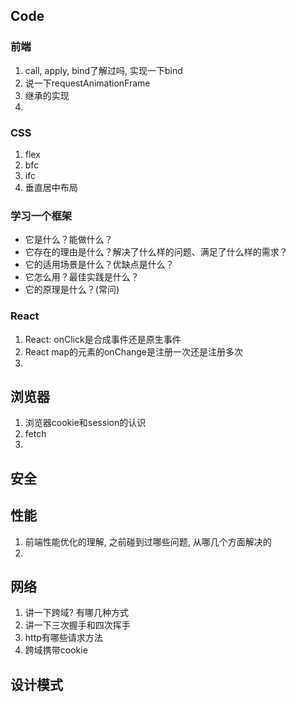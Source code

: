 ## Code

### 前端

1. call, apply, bind了解过吗, 实现一下bind
2. 说一下requestAnimationFrame
3. 继承的实现
4. 

### CSS

1. flex
2. bfc
3. ifc
4. 垂直居中布局



### 学习一个框架

- 它是什么？能做什么？
- 它存在的理由是什么？解决了什么样的问题、满足了什么样的需求？
- 它的适用场景是什么？优缺点是什么？
- 它怎么用？最佳实践是什么？
- 它的原理是什么？(常问)

### React

1. React: onClick是合成事件还是原生事件
2. React map的元素的onChange是注册一次还是注册多次
3. 





## 浏览器

1. 浏览器cookie和session的认识
2. fetch
3. 

## 安全



## 性能

1. 前端性能优化的理解, 之前碰到过哪些问题, 从哪几个方面解决的
2. 

## 网络

1. 讲一下跨域? 有哪几种方式
2. 讲一下三次握手和四次挥手
3. http有哪些请求方法
4. 跨域携带cookie

## 设计模式



